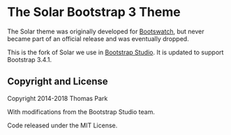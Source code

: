 # The Solar Bootstrap 3 Theme

The Solar theme was originally developed for [Bootswatch](https://github.com/thomaspark/bootswatch), but never became part of an official release and was eventually dropped. 

This is the fork of Solar we use in [Bootstrap Studio](https://bootstrapstudio.io/). It is updated to support Bootstrap 3.4.1.

## Copyright and License

Copyright 2014-2018 Thomas Park

With modifications from the Bootstrap Studio team.

Code released under the MIT License.
